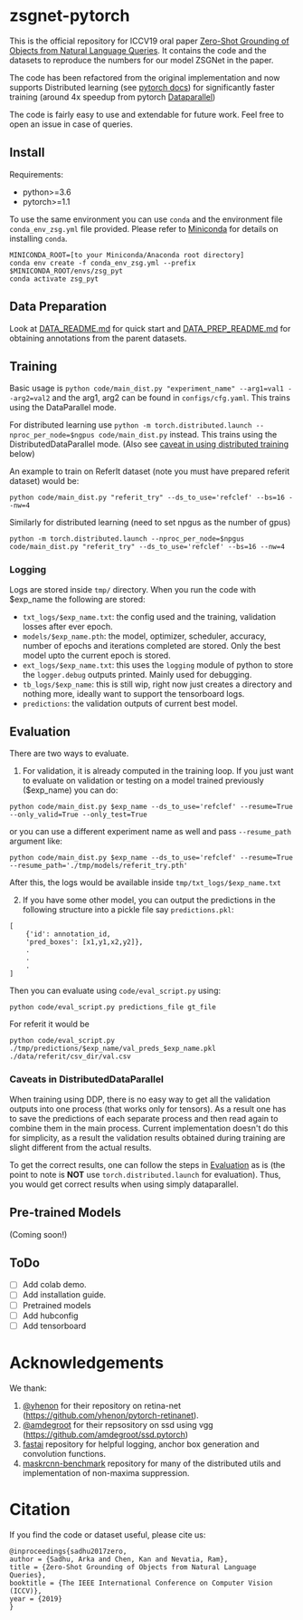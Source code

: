 # zsgnet-pytorch
This is the official repository for ICCV19 oral paper [Zero-Shot Grounding of Objects from Natural Language Queries](https://arxiv.org/abs/1908.07129). It contains the code and the datasets to reproduce the numbers for our model ZSGNet in the paper. 

The code has been refactored from the original implementation and now supports Distributed learning (see [pytorch docs](https://pytorch.org/docs/stable/nn.html#torch.nn.parallel.DistributedDataParallel)) for significantly faster training (around 4x speedup from pytorch [Dataparallel](https://pytorch.org/docs/stable/nn.html#dataparallel))

The code is fairly easy to use and extendable for future work. Feel free to open an issue in case of queries.

## Install
Requirements:
 - python>=3.6
 - pytorch>=1.1

To use the same environment you can use `conda` and the environment file `conda_env_zsg.yml` file provided. Please refer to [Miniconda](https://docs.conda.io/en/latest/miniconda.html) for details on installing `conda`.

```
MINICONDA_ROOT=[to your Miniconda/Anaconda root directory]
conda env create -f conda_env_zsg.yml --prefix $MINICONDA_ROOT/envs/zsg_pyt
conda activate zsg_pyt
```
 
## Data Preparation
Look at [DATA_README.md](./DATA_README.md) for quick start and [DATA_PREP_README.md](./DATA_PREP_README.md) for obtaining annotations from the parent datasets.

## Training
Basic usage is `python code/main_dist.py "experiment_name" --arg1=val1 --arg2=val2` and the arg1, arg2 can be found in `configs/cfg.yaml`. This trains using the DataParallel mode.

For distributed learning use `python -m torch.distributed.launch --nproc_per_node=$ngpus code/main_dist.py` instead. This trains using the DistributedDataParallel mode. (Also see [caveat in using distributed training](#caveats-in-distributeddataparallel) below)

An example to train on ReferIt dataset (note you must have prepared referit dataset) would be:

```
python code/main_dist.py "referit_try" --ds_to_use='refclef' --bs=16 --nw=4
```

Similarly for distributed learning (need to set npgus as the number of gpus)
```
python -m torch.distributed.launch --nproc_per_node=$npgus code/main_dist.py "referit_try" --ds_to_use='refclef' --bs=16 --nw=4
```

### Logging
Logs are stored inside `tmp/` directory. When you run the code with $exp_name the following are stored:
- `txt_logs/$exp_name.txt`: the config used and the training, validation losses after ever epoch.
- `models/$exp_name.pth`: the model, optimizer, scheduler, accuracy, number of epochs and iterations completed are stored. Only the best model upto the current epoch is stored.
- `ext_logs/$exp_name.txt`: this uses the `logging` module of python to store the `logger.debug` outputs printed. Mainly used for debugging.
- `tb_logs/$exp_name`: this is still wip, right now just creates a directory and nothing more, ideally want to support the tensorboard logs.
- `predictions`: the validation outputs of current best model.

## Evaluation
There are two ways to evaluate. 

1. For validation, it is already computed in the training loop. If you just want to evaluate on validation or testing on a model trained previously ($exp_name) you can do:
```
python code/main_dist.py $exp_name --ds_to_use='refclef' --resume=True --only_valid=True --only_test=True
```
or you can use a different experiment name as well and pass `--resume_path` argument like:
```
python code/main_dist.py $exp_name --ds_to_use='refclef' --resume=True --resume_path='./tmp/models/referit_try.pth' 
```
After this, the logs would be available inside `tmp/txt_logs/$exp_name.txt`

2. If you have some other model, you can output the predictions in the following structure into a pickle file say `predictions.pkl`:
```
[
    {'id': annotation_id,
 	'pred_boxes': [x1,y1,x2,y2]},
    .
    .
    .
]
```

Then you can evaluate using `code/eval_script.py` using:
```
python code/eval_script.py predictions_file gt_file
```
For referit it would be
```
python code/eval_script.py ./tmp/predictions/$exp_name/val_preds_$exp_name.pkl ./data/referit/csv_dir/val.csv
```

### Caveats in DistributedDataParallel
When training using DDP, there is no easy way to get all the validation outputs into one process (that works only for tensors). As a result one has to save the predictions of each separate process and then read again to combine them in the main process. Current implementation doesn't do this for simplicity, as a result the validation results obtained during training are slight different from the actual results. 

To get the correct results, one can follow the steps in [Evaluation](#evaluation) as is (the point to note is **NOT** use `torch.distributed.launch` for evaluation). Thus, you would get correct results when using simply dataparallel.


## Pre-trained Models
(Coming soon!)

## ToDo
- [ ] Add colab demo.
- [ ] Add installation guide.
- [ ] Pretrained models
- [ ] Add hubconfig 
- [ ] Add tensorboard

# Acknowledgements
We thank:
1. [@yhenon](https://github.com/yhenon) for their repository on retina-net (https://github.com/yhenon/pytorch-retinanet).
1. [@amdegroot](https://github.com/amdegroot) for their repsository on ssd using vgg (https://github.com/amdegroot/ssd.pytorch)
1. [fastai](https://github.com/fastai/fastai) repository for helpful logging, anchor box generation and convolution functions.
1. [maskrcnn-benchmark](https://github.com/facebookresearch/maskrcnn-benchmark/) repository for many of the distributed utils and implementation of non-maxima suppression.

# Citation

If you find the code or dataset useful, please cite us:

```
@inproceedings{sadhu2017zero,
author = {Sadhu, Arka and Chen, Kan and Nevatia, Ram}, 
title = {Zero-Shot Grounding of Objects from Natural Language Queries},
booktitle = {The IEEE International Conference on Computer Vision (ICCV)},
year = {2019} 
}
```

